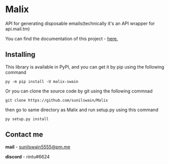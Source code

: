 # Malix
API for generating disposable emails(technically it's an API wrapper for api.mail.tm)

You can find the documentation of this project - [here.](https://malix.readthedocs.io/en/latest/)

## Installing


This library is available in PyPI, and you can get it by pip using the following command

    py -m pip install -U malix-swain

Or you can clone the source code by git using the following commnad

    git clone https://github.com/sunilswain/Malix

then go to same directory as Malix and run setup.py using this command

    py setup.py install


## Contact me

**mail** - [sunilswain5555@pm.me](mailto:sunilswain5555@pm.me)

**discord** - rintu#6624

